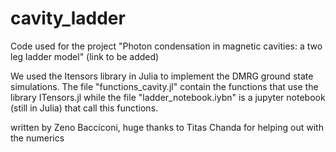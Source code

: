 # cavity_ladder
Code used for the project "Photon condensation in magnetic cavities: a two leg ladder model" (link to be added)

We used the Itensors library in Julia to implement the DMRG ground state simulations. The file "functions_cavity.jl" contain the functions that use the library ITensors.jl while the file "ladder_notebook.iybn" is a jupyter notebook (still in Julia) that call this functions.

written by Zeno Bacciconi, huge thanks to Titas Chanda for helping out with the numerics
